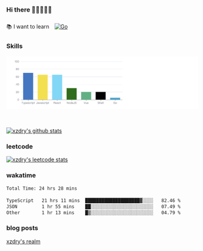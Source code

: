 ### Hi there 👋👋👋👋👋

 :books: I want to learn <a href="https://go.dev/" target="_blank"><img style="margin: 10px" src="https://profilinator.rishav.dev/skills-assets/go-original.svg" alt="Go" height="50" /></a>  

### Skills
![](img/2022-09-05-22-04-20.png)

<br />

[![xzdry's github stats](https://github-readme-stats.vercel.app/api?username=xzdry&count_private=true&show_icons=true&theme=vue)](https://github.com/xzdry)

### leetcode
[![xzdry's leetcode stats](https://leetcard.jacoblin.cool/xzdry-2?theme=light&font=Anek%20Kannada&site=cn)](https://leetcode.cn/u/xzdry-2/)

### wakatime
<!--START_SECTION:waka-->

```text
Total Time: 24 hrs 28 mins

TypeScript   21 hrs 11 mins  ████████████████████▓░░░░   82.46 %
JSON         1 hr 55 mins    ██░░░░░░░░░░░░░░░░░░░░░░░   07.49 %
Other        1 hr 13 mins    █▒░░░░░░░░░░░░░░░░░░░░░░░   04.79 %
```

<!--END_SECTION:waka-->

### blog posts
[xzdry's realm](https://www.justdry.net/)
